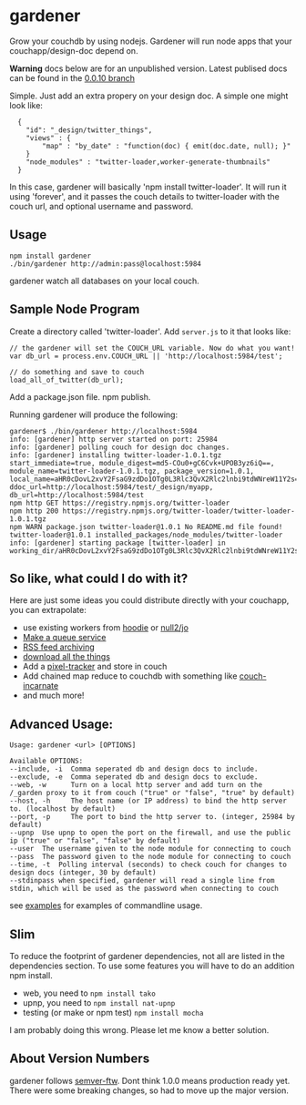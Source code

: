gardener
========

Grow your couchdb by using nodejs. Gardener will run node apps that your couchapp/design-doc depend on.

**Warning** docs below are for an unpublished version. Latest publised docs can be found in the [0.0.10 branch](https://github.com/garden20/gardener/tree/0.0.10)


Simple. Just add an extra propery on your design doc. A simple one might look like:

```
  {
    "id": "_design/twitter_things",
    "views" : {
        "map" : "by_date" : "function(doc) { emit(doc.date, null); }"
    }
    "node_modules" : "twitter-loader,worker-generate-thumbnails"
  }

```

In this case, gardener will basically 'npm install twitter-loader'. It will run it using 'forever', and it passes the couch details to twitter-loader with the couch url, and optional username and password.

Usage
------

    npm install gardener
    ./bin/gardener http://admin:pass@localhost:5984

gardener watch all databases on your local couch.




Sample Node Program
--------------------

Create a directory called 'twitter-loader'. Add `server.js` to it that looks like:

```
// the gardener will set the COUCH_URL variable. Now do what you want!
var db_url = process.env.COUCH_URL || 'http://localhost:5984/test';

// do something and save to couch
load_all_of_twitter(db_url);

```

Add a package.json file. npm publish.


Running gardener will produce the following:


```
gardener$ ./bin/gardener http://localhost:5984
info: [gardener] http server started on port: 25984
info: [gardener] polling couch for design doc changes.
info: [gardener] installing twitter-loader-1.0.1.tgz start_immediate=true, module_digest=md5-COu0+gC6Cvk+UPOB3yz6iQ==, module_name=twitter-loader-1.0.1.tgz, package_version=1.0.1, local_name=aHR0cDovL2xvY2FsaG9zdDo1OTg0L3Rlc3QvX2Rlc2lnbi9tdWNreW11Y2s=, ddoc_url=http://localhost:5984/test/_design/myapp, db_url=http://localhost:5984/test
npm http GET https://registry.npmjs.org/twitter-loader
npm http 200 https://registry.npmjs.org/twitter-loader/twitter-loader-1.0.1.tgz
npm WARN package.json twitter-loader@1.0.1 No README.md file found!
twitter-loader@1.0.1 installed_packages/node_modules/twitter-loader
info: [gardener] starting package [twitter-loader] in working_dir/aHR0cDovL2xvY2FsaG9zdDo1OTg0L3Rlc3QvX2Rlc2lnbi9tdWNreW11Y2s=

```


So like, what could I do with it?
-------------------------------

Here are just some ideas you could distribute directly with your couchapp, you can extrapolate:

 - use existing workers from [hoodie](https://github.com/hoodiehq) or [null2/jo](https://github.com/null2/couchdb-worker)
 - [Make a queue service](https://github.com/iriscouch/cqs)
 - [RSS feed archiving](https://github.com/maxogden/couchpubtato)
 - [download all the things](https://github.com/maxogden/download-all-the-things)
 - Add a [pixel-tracker](https://github.com/tblobaum/pixel-tracker) and store in couch
 - Add chained map reduce to couchdb with something like [couch-incarnate](https://github.com/afters/couch-incarnate)
 - and much more!




Advanced Usage:
---------------
```
Usage: gardener <url> [OPTIONS]

Available OPTIONS:
--include, -i  Comma seperated db and design docs to include.
--exclude, -e  Comma seperated db and design docs to exclude.
--web, -w	   Turn on a local http server and add turn on the /_garden proxy to it from couch ("true" or "false", "true" by default)
--host, -h	   The host name (or IP address) to bind the http server to. (localhost by default)
--port, -p	   The port to bind the http server to. (integer, 25984 by default)
--upnp	Use upnp to open the port on the firewall, and use the public ip ("true" or "false", "false" by default)
--user	The username given to the node module for connecting to couch
--pass  The password given to the node module for connecting to couch
--time, -t	Polling interval (seconds) to check couch for changes to design docs (integer, 30 by default)
--stdinpass when specified, gardener will read a single line from stdin, which will be used as the password when connecting to couch

```

see [examples](./examples.md) for examples of commandline usage.


Slim
----

To reduce the footprint of gardener dependencies, not all are listed in the dependencies section. To use some features you will have to do an addition npm install.

  - web, you need to ```npm install tako```
  - upnp, you need to ```npm install nat-upnp```
  - testing (or make or npm test) ```npm install mocha```

I am probably doing this wrong. Please let me know a better solution.



About Version Numbers
----------------------

gardener follows [semver-ftw](http://semver-ftw.org/). Dont think 1.0.0 means production ready yet. There were some breaking changes, so had to move up the major version.




